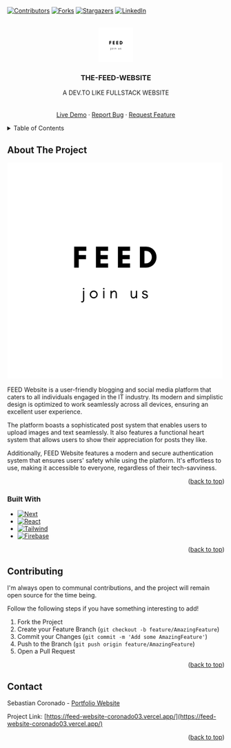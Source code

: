 <!-- Improved compatibility of back to top link: See: https://github.com/othneildrew/Best-README-Template/pull/73 -->
<a name="readme-top"></a>
<!--
*** Thanks for checking out the Best-README-Template. If you have a suggestion
*** that would make this better, please fork the repo and create a pull request
*** or simply open an issue with the tag "enhancement".
*** Don't forget to give the project a star!
*** Thanks again! Now go create something AMAZING! :D
-->



<!-- PROJECT SHIELDS -->
<!--
*** I'm using markdown "reference style" links for readability.
*** Reference links are enclosed in brackets [ ] instead of parentheses ( ).
*** See the bottom of this document for the declaration of the reference variables
*** for contributors-url, forks-url, etc. This is an optional, concise syntax you may use.
*** https://www.markdownguide.org/basic-syntax/#reference-style-links
-->
[![Contributors][contributors-shield]][contributors-url]
[![Forks][forks-shield]][forks-url]
[![Stargazers][stars-shield]][stars-url]
[![LinkedIn][linkedin-shield]][linkedin-url]



<!-- PROJECT LOGO -->
<br />
<div align="center">
  <a href="https://github.com/coronado03/FEED-WEBSITE">
    <img src="public/logo.png" alt="Logo" width="80" height="80">
  </a>

  <h3 align="center">THE-FEED-WEBSITE</h3>

  <p align="center">
    A DEV.TO LIKE FULLSTACK WEBSITE
    <br />
    <br />
    <br />
    <a href="https://feed-website-coronado03.vercel.app">Live Demo</a>
    ·
    <a href="https://github.com/coronado03/FEED-WEBSITE/issues">Report Bug</a>
    ·
    <a href="https://github.com/coronado03/FEED-WEBSITE/issues">Request Feature</a>
  </p>
</div>



<!-- TABLE OF CONTENTS -->
<details>
  <summary>Table of Contents</summary>
  <ol>
    <li>
      <a href="#about-the-project">About The Project</a>
      <ul>
        <li><a href="#built-with">Built With</a></li>
      </ul>
    </li>
    <li>
      <a href="#getting-started">Getting Started</a>
      <ul>
        <li><a href="#prerequisites">Prerequisites</a></li>
        <li><a href="#installation">Installation</a></li>
      </ul>
    </li>
    <li><a href="#usage">Usage</a></li>
    <li><a href="#roadmap">Roadmap</a></li>
    <li><a href="#contributing">Contributing</a></li>
    <li><a href="#contact">Contact</a></li>
  </ol>
</details>



<!-- ABOUT THE PROJECT -->
## About The Project

[![Product Name Screen Shot][product-screenshot]](https://feed-website-coronado03.vercel.app)

FEED Website is a user-friendly blogging and social media platform that caters to all individuals engaged in the IT industry. Its modern and simplistic design is optimized to work seamlessly across all devices, ensuring an excellent user experience.

The platform boasts a sophisticated post system that enables users to upload images and text seamlessly. It also features a functional heart system that allows users to show their appreciation for posts they like.

Additionally, FEED Website features a modern and secure authentication system that ensures users' safety while using the platform. It's effortless to use, making it accessible to everyone, regardless of their tech-savviness.


<p align="right">(<a href="#readme-top">back to top</a>)</p>



### Built With

* [![Next][Next.js]][Next-url]
* [![React][React.js]][React-url]
* [![Tailwind ][Tailwind]][Tailwind-url]
* [![Firebase ][Firebase]][Firebase-url]


<p align="right">(<a href="#readme-top">back to top</a>)</p>





<!-- CONTRIBUTING -->
## Contributing

I'm always open to communal contributions, and the project will remain open source for the time being.

Follow the following steps if you have something interesting to add!

1. Fork the Project
2. Create your Feature Branch (`git checkout -b feature/AmazingFeature`)
3. Commit your Changes (`git commit -m 'Add some AmazingFeature'`)
4. Push to the Branch (`git push origin feature/AmazingFeature`)
5. Open a Pull Request

<p align="right">(<a href="#readme-top">back to top</a>)</p>



<!-- CONTACT -->
## Contact

Sebastian Coronado - [Portfolio Website](https://sebastian-coronado-portfolio.netlify.app/)

Project Link: [https://feed-website-coronado03.vercel.app/](https://feed-website-coronado03.vercel.app/)

<p align="right">(<a href="#readme-top">back to top</a>)</p>






<!-- MARKDOWN LINKS & IMAGES -->
<!-- https://www.markdownguide.org/basic-syntax/#reference-style-links -->
[contributors-shield]: https://img.shields.io/github/contributors/coronado03/FEED-WEBSITE?color=44CC11&style=for-the-badge
[contributors-url]: https://github.com/coronado03/FEED-WEBSITE/network/members
[forks-shield]: https://img.shields.io/github/forks/coronado03/FEED-WEBSITE?style=for-the-badge
[forks-url]: https://github.com/coronado03/FEED-WEBSITE/network/members
[stars-shield]: https://img.shields.io/github/stars/coronado03/FEED-WEBSITE?color=DFB317&style=for-the-badge
[stars-url]: https://github.com/coronado03/FEED-WEBSITE/stargazers
[linkedin-shield]: https://img.shields.io/badge/-LinkedIn-black.svg?style=for-the-badge&logo=linkedin&colorB=555
[linkedin-url]: https://linkedin.com/in/othneildrew
[product-screenshot]: public/logo.png
[Next.js]: https://img.shields.io/badge/next.js-000000?style=for-the-badge&logo=nextdotjs&logoColor=white
[Next-url]: https://nextjs.org/
[React.js]: https://img.shields.io/badge/React-20232A?style=for-the-badge&logo=react&logoColor=61DAFB
[React-url]: https://reactjs.org/
[Vue.js]: https://img.shields.io/badge/Vue.js-35495E?style=for-the-badge&logo=vuedotjs&logoColor=4FC08D
[Vue-url]: https://vuejs.org/
[Angular.io]: https://img.shields.io/badge/Angular-DD0031?style=for-the-badge&logo=angular&logoColor=white
[Angular-url]: https://angular.io/
[Svelte.dev]: https://img.shields.io/badge/Svelte-4A4A55?style=for-the-badge&logo=svelte&logoColor=FF3E00
[Svelte-url]: https://svelte.dev/
[Laravel.com]: https://img.shields.io/badge/Laravel-FF2D20?style=for-the-badge&logo=laravel&logoColor=white
[Laravel-url]: https://laravel.com
[Bootstrap.com]: https://img.shields.io/badge/Bootstrap-563D7C?style=for-the-badge&logo=bootstrap&logoColor=white
[Bootstrap-url]: https://getbootstrap.com
[JQuery.com]: https://img.shields.io/badge/jQuery-0769AD?style=for-the-badge&logo=jquery&logoColor=white
[JQuery-url]: https://jquery.com 
[Tailwind]: https://img.shields.io/badge/Tailwind_CSS-38B2AC?style=for-the-badge&logo=tailwind-css&logoColor=white
[Tailwind-url]: https://tailwindcss.com/
[Firebase]: https://img.shields.io/badge/Firebase-039BE5?style=for-the-badge&logo=Firebase&logoColor=white
[Firebase-url]: https://firebase.google.com/

